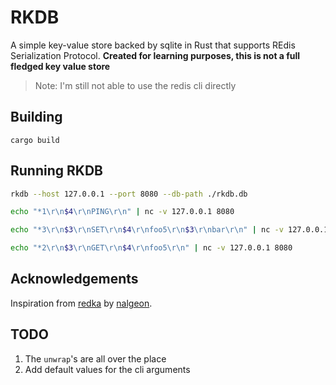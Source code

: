 # RKDB

A simple key-value store backed by sqlite in Rust that supports REdis Serialization Protocol. **Created for learning purposes, this is not a full fledged key value store**

> Note: I'm still not able to use the redis cli directly

## Building

```
cargo build
```

## Running RKDB

```bash
rkdb --host 127.0.0.1 --port 8080 --db-path ./rkdb.db

echo "*1\r\n$4\r\nPING\r\n" | nc -v 127.0.0.1 8080

echo "*3\r\n$3\r\nSET\r\n$4\r\nfoo5\r\n$3\r\nbar\r\n" | nc -v 127.0.0.1 8080

echo "*2\r\n$3\r\nGET\r\n$4\r\nfoo5\r\n" | nc -v 127.0.0.1 8080 
```

## Acknowledgements

Inspiration from [redka](https://github.com/nalgeon/redka.git) by [nalgeon](https://github.com/nalgeon).

## TODO

1. The `unwrap`'s are all over the place
2. Add default values for the cli arguments
